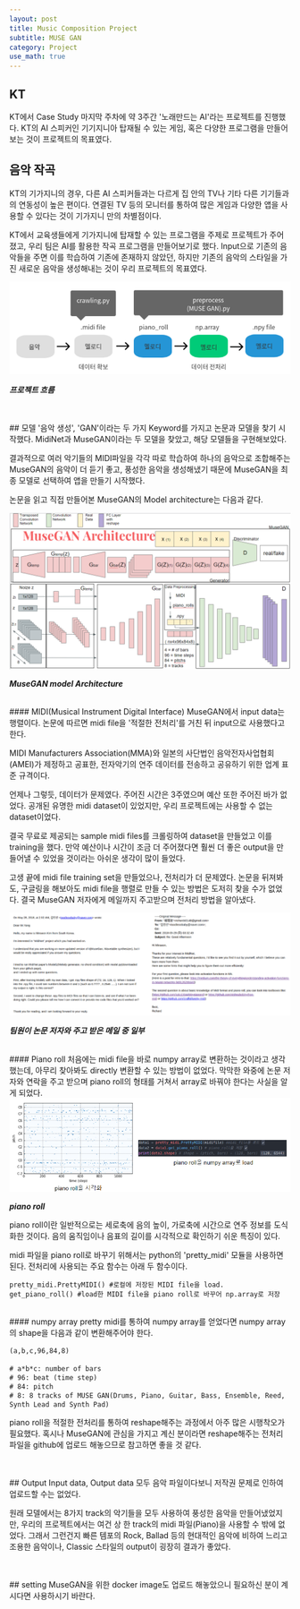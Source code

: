 ```yaml
---
layout: post
title: Music Composition Project
subtitle: MUSE GAN
category: Project
use_math: true
---
```


## KT
KT에서 Case Study 마지막 주차에 약 3주간 '노래만드는 AI'라는 프로젝트를 진행했다. KT의 AI 스피커인 기기지니아 탑재될 수 있는 게임, 혹은 다양한 프로그램을 만들어보는 것이 프로젝트의 목표였다.

## 음악 작곡
KT의 기가지니의 경우, 다른 AI 스피커들과는 다르게 집 안의 TV나 기타 다른 기기들과의 연동성이 높은 편이다. 연결된 TV 등의 모니터를 통하여 많은 게임과 다양한 앱을 사용할 수 있다는 것이 기가지니 만의 차별점이다.

KT에서 교육생들에게 기가지니에 탑재할 수 있는 프로그램을 주제로 프로젝트가 주어졌고, 우리 팀은 AI를 활용한 작곡 프로그램을 만들어보기로 했다. Input으로 기존의 음악들을 주면 이를 학습하여 기존에 존재하지 않았던, 하지만 기존의 음악의 스타일을 가진 새로운 음악을 생성해내는 것이 우리 프로젝트의 목표였다.

<img src = '/post_img/180901/musegan_1.png'/>

___프로젝트 흐름___

<br>
<br>
## 모델
'음악 생성', 'GAN'이라는 두 가지 Keyword를 가지고 논문과 모델을 찾기 시작했다. MidiNet과 MuseGAN이라는 두 모델을 찾았고, 해당 모델들을 구현해보았다.

결과적으로 여러 악기들의 MIDI파일을 각각 따로 학습하여 하나의 음악으로 조합해주는 MuseGAN의 음악이 더 듣기 좋고, 풍성한 음악을 생성해냈기 때문에 MuseGAN을 최종 모델로 선택하여 앱을 만들기 시작했다.

논문을 읽고 직접 만들어본 MuseGAN의 Model architecture는 다음과 같다.

<img src = '/post_img/180901/musegan_0.png'/>

___MuseGAN model Architecture___

<br>
#### MIDI(Musical Instrument Digital Interface)
MuseGAN에서 input data는 행렬이다. 논문에 따르면 midi file을 '적절한 전처리'를 거친 뒤 input으로 사용했다고 한다.

MIDI Manufacturers Association(MMA)와 일본의 사단법인 음악전자사업협회(AMEI)가 제정하고 공표한, 전자악기의 연주 데이터를 전송하고 공유하기 위한 업계 표준 규격이다.

언제나 그렇듯, 데이터가 문제였다. 주어진 시간은 3주였으며 예산 또한 주어진 바가 없었다. 공개된 유명한 midi dataset이 있었지만, 우리 프로젝트에는 사용할 수 없는 dataset이었다.

결국 무료로 제공되는 sample midi files를 크롤링하여 dataset을 만들었고 이를 training을 했다. 만약 예산이나 시간이 조금 더 주어졌다면 훨씬 더 좋은 output을 만들어낼 수 있었을 것이라는 아쉬운 생각이 많이 들었다.

고생 끝에 midi file training set을 만들었으나, 전처리가 더 문제였다. 논문을 뒤져봐도, 구글링을 해보아도 midi file을 행렬로 만들 수 있는 방법은 도저히 찾을 수가 없었다. 결국 MuseGAN 저자에게 메일까지 주고받으며 전처리 방법을 알아냈다.

<img src = '/post_img/180901/musegan_2.png'/>

___팀원이 논문 저자와 주고 받은 메일 중 일부___

<br>
#### Piano roll
처음에는 midi file을 바로 numpy array로 변환하는 것이라고 생각했는데, 아무리 찾아봐도 directly 변환할 수 있는 방법이 없었다. 막막한 와중에 논문 저자와 연락을 주고 받으며 piano roll의 형태를 거쳐서 array로 바꿔야 한다는 사실을 알게 되었다.

<img src = '/post_img/180901/musegan_3.png'/>

___piano roll___

piano roll이란 일반적으로는 세로축에 음의 높이, 가로축에 시간으로 연주 정보를 도식화한 것이다. 음의 움직임이나 음표의 길이를 시각적으로 확인하기 쉬운 특징이 있다.

midi 파일을 piano roll로 바꾸기 위해서는 python의 'pretty_midi' 모듈을 사용하면 된다. 전처리에 사용되는 주요 함수는 아래 두 함수이다.

```
pretty_midi.PrettyMIDI() #로컬에 저장된 MIDI file을 load.
get_piano_roll() #load한 MIDI file을 piano roll로 바꾸어 np.array로 저장
```

<br>
#### numpy array
pretty midi를 통하여 numpy array를 얻었다면 numpy array의 shape을 다음과 같이 변환해주어야 한다.

```
(a,b,c,96,84,8)

# a*b*c: number of bars
# 96: beat (time step)
# 84: pitch
# 8: 8 tracks of MUSE GAN(Drums, Piano, Guitar, Bass, Ensemble, Reed, Synth Lead and Synth Pad)
```

piano roll을 적절한 전처리를 통하여 reshape해주는 과정에서 아주 많은 시행착오가 필요했다. 혹시나 MuseGAN에 관심을 가지고 계신 분이라면 reshape해주는 전처리 파일을 github에 업로드 해놓으므로 참고하면 좋을 것 같다.


<br>
<br>
## Output
Input data, Output data 모두 음악 파일이다보니 저작권 문제로 인하여 업로드할 수는 없었다.

원래 모델에서는 8가지 track의 악기들을 모두 사용하여 풍성한 음악을 만들어냈었지만, 우리의 프로젝트에서는 여건 상 한 track의 midi 파일(Piano)을 사용할 수 밖에 없었다. 그래서 그런건지 빠른 템포의 Rock, Ballad 등의 현대적인 음악에 비하여 느리고 조용한 음악이나, Classic 스타일의 output이 굉장히 결과가 좋았다.

<br>
<br>
## setting
MuseGAN을 위한 docker image도 업로드 해놓았으니 필요하신 분이 계시다면 사용하시기 바란다.
<https://hub.docker.com/r/hun1993/mini_musegan/>
